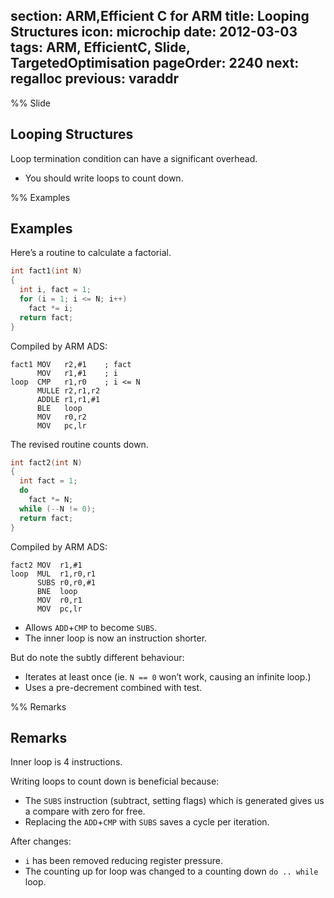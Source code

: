 section: ARM,Efficient C for ARM
title: Looping Structures
icon: microchip
date: 2012-03-03
tags: ARM, EfficientC, Slide, TargetedOptimisation
pageOrder: 2240
next: regalloc
previous: varaddr
----

%% Slide

## Looping Structures

Loop termination condition can have a significant overhead.

* You should write loops to count down.

%% Examples

## Examples

Here’s a routine to calculate a factorial.

``` c
int fact1(int N)
{
  int i, fact = 1;
  for (i = 1; i <= N; i++)
    fact *= i;
  return fact;
}
```

Compiled by ARM ADS:

``` arm
fact1 MOV   r2,#1    ; fact
      MOV   r1,#1    ; i
loop  CMP   r1,r0    ; i <= N
      MULLE r2,r1,r2
      ADDLE r1,r1,#1
      BLE   loop
      MOV   r0,r2
      MOV   pc,lr
```

The revised routine counts down.

``` c
int fact2(int N)
{
  int fact = 1;
  do
    fact *= N;
  while (--N != 0);
  return fact;
}
```

Compiled by ARM ADS:

``` arm
fact2 MOV  r1,#1
loop  MUL  r1,r0,r1
      SUBS r0,r0,#1
      BNE  loop
      MOV  r0,r1
      MOV  pc,lr
```

* Allows `ADD`+`CMP` to become `SUBS`.
* The inner loop is now an instruction shorter.

But do note the subtly different behaviour:

* Iterates at least once (ie. `N == 0` won’t work, causing an infinite loop.)
* Uses a pre-decrement combined with test.

%% Remarks

## Remarks

Inner loop is 4 instructions.

Writing loops to count down is beneficial because:

* The `SUBS` instruction (subtract, setting flags) which is generated gives us a compare with zero for free.
* Replacing the `ADD`+`CMP` with `SUBS` saves a cycle per iteration.

After changes:

* `i` has been removed reducing register pressure.
* The counting up for loop was changed to a counting down `do .. while` loop.
